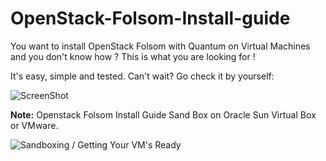 OpenStack-Folsom-Install-guide
==============================

You want to install OpenStack Folsom with Quantum on Virtual Machines and you don't know how ?
This is what you are looking for !

It's easy, simple and tested. Can't wait? Go check it by yourself: 


![ScreenShot](http://i.imgur.com/hyeAT.jpg)


**Note:** Openstack Folsom Install Guide Sand Box on Oracle Sun Virtual Box or VMware.

![Sandboxing / Getting Your VM's Ready]()
